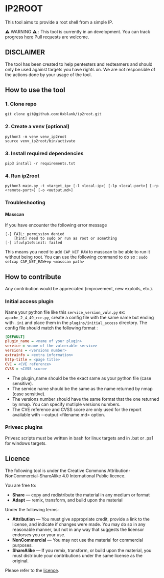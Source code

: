 # IP2ROOT

This tool aims to provide a root shell from a simple IP.

:warning: WARNING :warning: : This tool is currently in an development. You can track progress [here](https://github.com/orgs/ip2root/projects/1)
Pull requests are welcome.

## DISCLAIMER

The tool has been created to help pentesters and redteamers and should only be used against targets you have rights on.
We are not responsible of the actions done by your usage of the tool.

##  How to use the tool

### 1. Clone repo

```shell
git clone git@github.com:0xblank/ip2root.git
```

### 2. Create a venv (optional)

```shell
python3 -m venv venv_ip2root
source venv_ip2root/bin/activate
```

### 3. Install required dependencies

```shell
pip3 install -r requirements.txt
```

### 4. Run ip2root

```shell
python3 main.py -t <target_ip> [-l <local-ip>] [-lp <local-port>] [-rp <remote-port>] [-o <output.md>]
```

### Troubleshooting

#### Masscan

If you have encounter the following error message
```shell=
[-] FAIL: permission denied
    [hint] need to sudo or run as root or something
[-] if:wlp1s0:init: failed
```
This means you need to add `CAP_NET_RAW` to masscan to be able to run it without being root. You can use the following command to do so : `sudo setcap CAP_NET_RAW+ep <masscan path>`

## How to contribute

Any contribution would be appreciated (improvement, new exploits, etc.).

### Initial access plugin

Name your python file like this `service_version_vuln.py` ex: `apache_2_4_49_rce.py`, create a config file with the same name but ending with `.ini` and place them in the `plugins/initial_access` directory. The config file should match the following format :

```ini
[DEFAULT]
plugin_name = <name of your plugin>
service = <name of the vulnerable service>
versions = <versions number>
extrainfo = <extra information>
http-title = <page title>
CVE = <CVE reference>
CVSS = <CVSS score>
```

* The plugin_name should be the exact same as your python file (case sensitive).
* The service name should be the same as the name returned by nmap (case sensitive).
* The versions number should have the same format that the one returned by nmap. You can specify mutliple versions numbers.
* The CVE reference and CVSS score are only used for the report available with --output <filename.md> option.

### Privesc plugins

Privesc scripts must be written in bash for linux targets and in .bat or .ps1 for windows targets.

## Licence

The following tool is under the Creative Commons Attribution-NonCommercial-ShareAlike 4.0 International Public licence.

You are free to:

* **Share** — copy and redistribute the material in any medium or format
* **Adapt** — remix, transform, and build upon the material 

Under the following terms:

* **Attribution** — You must give appropriate credit, provide a link to the license, and indicate if changes were made. You may do so in any reasonable manner, but not in any way that suggests the licensor endorses you or your use.
* **NonCommercial** — You may not use the material for commercial purposes.
* **ShareAlike** — If you remix, transform, or build upon the material, you must distribute your contributions under the same license as the original. 

Please refer to the [licence](https://github.com/ip2root/ip2root/blob/master/COPYING.md).
